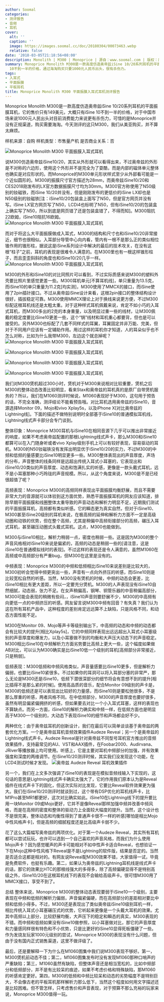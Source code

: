 ```yaml
---
author: Soomal
categories:
- 测评报告
- 音频
- 耳机
cover:
  alt: ''
  caption: ''
  image: https://images.soomal.cc/doc/20180304/00073463.webp
  relative: false
date: '2018-03-05T21:18:56+08:00'
description: Monolith | M300 | Monoprice | 源自：www.soomal.com | 版权：原创 |  平均/总评分：10.00/180
summary: Monoprice Monolith M300是一款高度仿造奥帝兹iSine 10/20系列耳机的平面振膜耳机，它的售价只有149美元，大概只有iSine
  10不到一半的价格，通过海淘购买只要1000元人民币出头，很有杀伤力。
tags:
- 入耳式
- 平面振膜
- 平板耳机
title: Monoprice Monolith M300 平面振膜入耳式耳机测评报告
---
```


Monoprice Monolith M300是一款高度仿造奥帝兹iSine 10/20系列耳机的平面振膜耳机，它的售价只有149美元，大概只有iSine 10不到一半的价格，对于中国市场来说1000元人民出头对目前消费能力来说更有杀伤力，可惜的是Monoprice并没有正规渠道，购买需要海淘。今天测评的这只M300，我们从美亚购买，并不算太麻烦。

样机来源：自购
样机类型：市售量产机
是否商业关系：否

![Monoprice Monolith M300 平面振膜入耳式耳机](https://images.soomal.cc/doc/20180226/00073437.webp)




说M300仿造奥帝兹iSine10/20，其实从外形就可以看得出来，不过奥帝兹的外形是不对称的六边形，使用这个外形并不是完全为了耍酷，而是内部的磁体单元整体也确实是对应形状的。而Monoprice的M300单元形状样式至少从外部看可能是一个近似圆形的。M300的振膜尺寸官方描述为28mm，而奥帝兹iSine10/20和CES2018刚发布的LX官方数据振膜尺寸均为30mm。M300官方称使用了N50级别的钕磁铁，而iSine 10/20并没有，但是刚刚发布的更低价的iSine LX却也是N50级别的钕磁铁[注：iSine10/20包装盒上面写了N50，但是官方网页并没有写。iSine LX官方网页写了N50，LCDi4也标明了N50，但有iSine10/20的包装盒上确实写了N50，所以到底是网页错了还是包装盒错了，不得而知]。M300阻抗22欧姆，iSine10阻抗16欧姆。
![Monoprice Monolith M300 平面振膜入耳式耳机](https://images.soomal.cc/doc/20180226/00073427.webp)




而对于将这么大平面振膜做成入耳式，M300的结构和尺寸也和iSine10/20非常接近，细节也很相似。入耳部分导管中心向内看，管内有一根不是那么正的类似相位锥作用的锥形柱，据说这是iSine系列设计中解决的最后的技术攻关，在没有这根“柱子”之前，耳机的表现是很难令人满意的。在M300里也有一根这样锥形柱子，而且歪歪斜斜的角度也和iSine10/20几乎一样。
![Monoprice Monolith M300 平面振膜入耳式耳机](https://images.soomal.cc/doc/20180226/00073430.webp)




M300的外形和iSine10的对比同照片可以看到，不过实际质感来说M300的塑料外壳要比照片里感觉更差一些。M300耳机单元[不算耳机线]，单只重量为13.5克，而iSine10的单只重量为11.2克[均实测]，M300使用了MMCX的接口，而iSine使用了2pin插针接口。不过从奥帝兹iSine设计来看，这根2pin接口的整体结构设计很好，插拔稳定可靠。M300使用MMCX理论上对于换线来说更方便，不过M300标配这根耳机线还是太粗太重。对于这种样式耳机佩戴来说，肯定不如小巧的入耳式耳机，而M300多出的2克的本身重量，以及明显过重一些的线材，让M300佩戴的稳定度要比iSine10更差一些，这个“锅”线材和耳机重心都要背，但也是可以接受的。另外M300也标配了几套不同样式的耳翼，耳翼固定并非万能、完美，但对于不同用户应该有一定辅助作用。用过这样的耳机你才知道，人的耳朵似乎也不怎么对称，比如为什么我带M300，左边这个就总掉呢？
![Monoprice Monolith M300 平面振膜入耳式耳机](https://images.soomal.cc/doc/20180226/00073432_01.webp)




![Monoprice Monolith M300 平面振膜入耳式耳机](https://images.soomal.cc/doc/20180226/00073434_01.webp)




![Monoprice Monolith M300 平面振膜入耳式耳机](https://images.soomal.cc/doc/20180226/00073435_01.webp)




![Monoprice Monolith M300 平面振膜入耳式耳机](https://images.soomal.cc/doc/20180226/00073436_01.webp)




我们对M300煲机超过300小时，煲机对于M300来说相对比较重要，煲机之后M300的整体动态改善比较明显，看来Stax和奥帝兹的耳机真的是原厂自带煲机服务的？所以，我们在M1060测评时候说，M1060表现好于M300，这句用于预告的话，不完全准确，测评结论不能看预告哦。对比耳机选用奥帝兹的iSine10，音源选择Monitor 09，Mojo和vivo Xplay5s，以及iPhone X[对比奥帝兹的Lightning线]。下面的描述不做特别说明时全部基于iSine10的普通模拟耳机线，Lightning线式声卡部分会专门谈到。

整体印象：Monoprice M300耳机与iSine10在相同音源下几乎可以推出非常接近的响度，如果不考虑奥帝兹配置的那根Lightning线式声卡，那么M300和iSine10都算可以在入门随身听或者vivo Xplay级别手机上可以有较好表现，容易驱动的耳机。M300的N50钕磁铁没有发挥出明显优于iSine10/20的实力，不过M300的中频和低频的量感要比iSine10明显更多一些。M300整体表现出的声音厚度，声场的分布，声音整体的线条同样是远超出传统入耳式小耳塞的，它表现出和iSine10/20类似的声音厚度、动态和饱满扎实的听感，更像是一款头戴式耳机，远不是小耳塞那种小巧玲珑的声音规模。所以，从这个角度来说，M300是不是已经很超值了呢？

高频表现：Monoprice M300的高频同样表现出平面振膜均衡舒展，而且不需要非常大力的音源就可以体验到这方面优势，熟悉平面振膜耳机的网友应该知道，排除早期平面振膜和线圈整体太重导致的声音动态和解析力明显不足，近期我们测试的平面振膜耳机，高频都有类似听感。它的瞬态更为真实自然，但对于iSine10、M300甚至iSine20级别的耳机来说，在极高频的延伸和解析力方面不一定是高级动圈和动铁的优势，但在整个高频，尤其是稍偏中高频衔接部分的高频，碾压入耳式耳机，甚至碾压动圈式头戴式耳机。这点，M300也能做到。

M300与iSine10相比，解析力稍弱一点，密度也稍弱一些。这是因为M300的整个声音风格相对iSine10来说是偏紧的，高频的动态是稍弱一些的[请注意，这是iSine10在普通模拟线时的表现]。不过这样的表现还是令人满意的，虽然M1060在高频或中高频部分有严重bug，但M300在这里是没有的。

中频表现：Monoprice M300的中频和低频相比iSine10来说差别是比较大的，M300初听会觉得中频更突出一些，声音有一点向外挤压的听感，而iSine10则是比较宽松自然的听感。当然，M300没有煲机的时候，中频的动态会更差，比iSine10相比有更大差距，所以一定要充分煲机。M300的人声表现没有iSine10自然细腻，动态弱，张力不足。在女声稍偏高，钢琴、铜管乐器的中音稍偏高部分，M300可能会表现的稍微有些闷，，iSine10声音则要舒展不少，M300的中高频有向更低一点的中频挤压的听感。网友留言说M300中频有回音？有失真？我们认为这在所有耳机产品中，这种程度的差别肯定远远算不上缺陷，只是风格不同，和动态方面性能不足。

M300在Monitor 09、Mojo等声卡等级别输出下，中高频的动态和中频的动态都会有比较大的提升[相比Xplay5s]，它的中频同样表现出远远超出入耳式小耳塞级别的声音厚度和爆发力，以及小耳塞做不到的均衡和大声压大动态下的声音稳定。M300相比iSine10在中频解析力方面劣势要比高频上更大一些，这个幅度如果做AB对比，可以认为M300确实是比iSine10低一个级别的耳机[高频部分非常接近，只是稍弱]。

低频表现：M300低频和中频风格类似，声音量感要比iSine10更多，但是解析力偏弱，也要比iSine10紧很多。不过如果你的耳洞可以将入耳部分塞的非常严，那么无论是M300还是iSine10，低频下潜很深部分的细节将会有意想不到的提升[相比插得不是那么紧的时候]。使用高品质的音乐，配合Monitor 09级别的声卡是，M300的低频还是可以表现出比较好的力量感，而iSine10则是要松弛很多，不是那么厚重的听感，两者风格不同。在中低频部分，M300的声音厚度也要好很多，虽然有明显偏紧偏拥挤的听感，但如果要去对比一个小入耳式耳塞，这样的表现也不算缺点。而另一方面，iSine10的解析力确实和中频一样，在低频方面也是明显高于M300一个级别的，大动态下表现iSine10的细节和声场都会好不少。

两种优化：由于奥帝兹耳机的创新设计，我们在最后可以简单谈谈基于奥帝兹的两套优化方案。一个是奥帝兹耳机音频效果插件Audeze Reveal；另一个是奥帝兹的Lightning线式声卡。Audeze Reveal是针对奥帝兹不同型号耳机官方推出的音频效果插件，支持最常见的AU、VST和AAX插件，在Foobar2000、Audirvana、JRiver等播放器上均可使用。听感上，它是主要对耳机中频部分的加强，并有效果强度和深度的两维调节。在iSine10/20测评时候，其实我们没发现这个功能，在LCD4测试时候才发现。
![奥帝兹 Audeze Reveal 耳机效果插件](https://images.soomal.cc/doc/20180304/00073462.webp)




另一个，我们在上文多次强调了iSine10的表现是在模拟音频线输入下实现的，这句话的意思是Lightning线式声卡确实太强大了，它的作用我们原本认为是Reveal插件在线式声卡下的固化，但这次实际对比发现，它要比Reveal软件效果更为强大。我们在iSine10/20测评时就谈到过，这个带有DSP优化的耳机线声卡，比M1Pro甚至MR1都更好，这次对比确实如此。iSine10在Lightning线下的提升要比用一块Monitor 09或Mojo更好，它并不是像Reveal那样加强中频并改善中频风格，而是在高频的密度和整体的驱动力上全面较大幅度的提升。当然，这个设计也不是很完美，整体动态和均衡性得到了普通声卡很不一样的听感[哪怕是相比Mojo中性风格声卡]，但是高频的细腻程度还是比高级声卡弱不少。

花了这么大篇幅写奥帝兹的两项优化。对于第一个Audeze Reveal，其实所有耳机都可以尝试玩玩，也许可以选到一个自己喜欢的声音风格，而我们为什么使用Mojo声卡？因为感觉暖声的声卡可能相对不如中性声卡适合Reveal，也想验证一下在Mojo这种中性风格下Reveal是不是Lightning的软件版，结果是否定的。当然是否适合这都是相对的。有网友说Reveal配M300效果不错，大家值得一试，毕竟是免费软件，也挺有乐趣。第二，如果认为奥帝兹的Lightning耳机线是线式声卡的话，那它的效果比HTC的那根线强大的多得多，除了高频偏硬显得不是特别高级之外，iSine10/20在这根耳机线下的表现不会输给高级声卡。很可惜M300用了MMCX接口，享受不到了。

总结
整体来说，Monoprice M300的整体动态表现要弱于iSine10一个级别，主要表现在中频和低频的解析力偏弱，声音偏紧偏硬，而在高频部分的差距相对要比中频和低频小得多。不过，M300还是表现出了类似奥帝兹iSine10级别耳机一样，相比传统入耳式小耳塞碾压式的优势，它听起来更像是一个头戴大耳机的效果。尤其中高频以上部分，比较舒展均衡，大声压下的稳定和瞬态的真实，M300表现的不错。而中频和低频如果没有iSine10做参照，以小耳塞做对比，那它的声音厚度和力量感同样很有特色和不小优势，只是比更好的iSine10显得死板僵硬了一些。作为发烧友玩家1000元级别的尝试，Monoprice M300的表现没有什么问题，但由于没有国内正式销售渠道，这里不做评级了。

最后，还是要解释一下为什么在M1060图集中我们说M300表现不够好。第一，M300煲机前动态不佳；第二，M1060图集发布时没有发现M1060那种口哨声的严重缺陷；第三，M1060虽然有缺陷，但整体声音还是相当宽松的，比如中频部分和低频部分，并不是有比较呆的痕迹，如果不考虑价格和特殊缺陷，那M1060的听感肯定更好。第四，M300的低频和中频比较呆和动态的劣势幅度不是特别巨大，不会像古老的平板耳机那样解析力那么低下，当然这个程度如何用文字描述还是比较困难。但不管怎样，只考虑售价和声音表现，对于预算不那么充裕的玩家来说，Monoprice M300值得一玩。